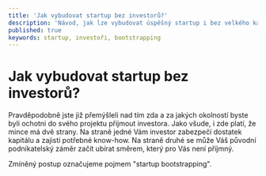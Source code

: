 ```yaml
---
title: 'Jak vybudovat startup bez investorů?'
description: 'Návod, jak lze vybudovat úspěšný startup i bez velkého kapitálu.'
published: true
keywords: startup, investoři, bootstrapping
---
```

# Jak vybudovat startup bez investorů?

Pravděpodobně jste již přemýšleli nad tím zda a za jakých
okolností byste byli ochotni do svého projektu přijmout investora.
Jako všude, i zde platí, že mince má dvě strany.
Na straně jedné Vám investor zabezpečí dostatek kapitálu a
zajistí potřebné know-how. Na straně druhé se může Váš původní
podnikatelský záměr začít ubírat směrem, který pro Vás není příjmný.

Zmíněný postup označujeme pojmem "startup bootstrapping".
